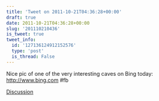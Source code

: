 ```yaml
---
title: 'Tweet on 2011-10-21T04:36:28+00:00'
draft: true
date: 2011-10-21T04:36:28+00:00
slug: '201110210436'
is_tweet: true
tweet_info:
  id: '127136124912152576'
  type: 'post'
  is_thread: False
---
```




Nice pic of one of the very interesting caves on Bing today: <http://www.bing.com> #fb

[Discussion](https://x.com/sytelus/status/127136124912152576)
